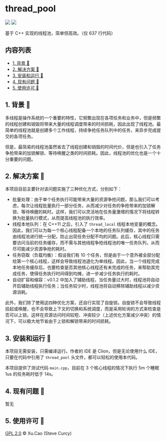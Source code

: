 # thread_pool
[![](https://img.shields.io/badge/Author-Xu.Cao-lightgreen)](https://github.com/SteveCurcy) ![](https://img.shields.io/badge/Version-0.1.2-yellow)

基于 C++ 实现的线程池，简单但高效。（仅 637 行代码）

## 内容列表

- [1. 背景 :cookie:](#1-背景-cookie)
- [2. 解决方案 :candy:](#2-解决方案-candy)
- [3. 安装和运行 :birthday:](#3-安装和运行-birthday)
- [4. 现有问题 :sandwich:](#4-现有问题-sandwich)
- [5. 使用许可 :page_facing_up:](#5-使用许可-page_facing_up)

## 1. 背景 :cookie:
多线程是操作系统的一个重要的特性，它频繁出现在各项任务和业务中，但是频繁的线程创建和销毁将带来大量的线程调度带来的时间损耗，因此出现了线程池。最简单的线程池就是创建多个工作线程，持续争抢任务队列中的任务，来异步完成提交的各项任务。

但是，最简易的线程池虽然省去了线程创建和销毁的时间代价，但是也引入了任务争抢带来的加锁解锁、等待唤醒之类的时间损耗。因此，线程池的优化也是一个十分重要的问题。

## 2. 解决方案 :candy:
本项目目前主要针对该问题实施了三种优化方式，分别如下：

- 批量处理：由于单个任务执行可能带来大量的资源争抢问题，那么我们可以考虑，每次让线程批量执行一部分任务，从而减少对任务的争抢带来的加锁解锁、等待唤醒的耗时。这样，我们可以灵活地在任务量激增的情况下将线程转换为批量执行模式，从而提高线程池的执行效率。
- 线程本地队列：在 C++11 之后，引入了 `thread_local` 线程本地变量的概念。因此，我们可以为每一个核心线程配备一个本地的任务队列缓存，其中的任务由线程池进行统一分配，防止出现任务分配不均的问题。此后，核心线程只需要访问当前的任务缓存，而不需与其他线程争抢线程池的唯一任务队列，从而尽可能减少资源争抢的耗时。
- 任务窃取（负载均衡）：假设我们有 10 个任务，但是由于一个意外被全部分配给第一个核心线程，这样会导致线程池退化为单线程。因此，当一个线程完成本地任务缓存后，也要检查是否其他核心线程还有未完成的任务，来帮助其完成任务，使得任务执行时间得到均摊，进一步减少任务执行的耗时。
- 自动扩容和缩容：v0.1.2 中加入了辅助线程，当任务量过大时，线程池将自动开启辅助线程执行任务；当任务较少时，线程池将自动移除辅助线程以减少资源消耗。

此外，我们除了使用这四种优化方案，还自行实现了自旋锁。自旋锁不会导致线程挂起或唤醒，也不会导致上下文的切换和系统调度，而是采用轮询的方式来检查是否可以上锁。这样在资源访问时间较短、冲突较少（上述优化方案减少冲突）的情况下，可以极大地节省由于上锁和解锁带来的时间损耗。

## 3. 安装和运行 :birthday:

本项目无需安装，只需编译运行。作者的 IDE 是 Clion，但是无论使用什么 IDE，只要在代码中引用了 `thread_pool` 头文件，都可以轻松的使用本代码。

本项目提供了测试代码 `main.cpp`，目前在 3 个核心线程的情况下执行 5m 个睡眠 1us 的任务耗时低于 14s。

## 4. 现有问题 :sandwich:
暂无

## 5. 使用许可 :page_facing_up:
[GPL 2.0](./LICENSE) &copy; Xu.Cao (Steve Curcy)
